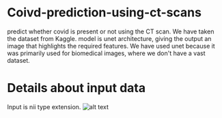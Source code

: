 # Coivd-prediction-using-ct-scans
predict whether covid is present or not using the CT scan. We have taken the dataset from Kaggle. model is unet architecture, giving the output an image that highlights the required features. We have used unet because it was primarily used for biomedical images, where we don't have a vast dataset.
# Details about input data
Input is nii type extension.
![alt text](https://github.com/sanjay-810/Detect-covid-in-ct-scans/main/sample_images/sample-image-of-dataset.jpg?raw=true)
